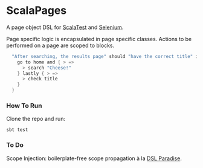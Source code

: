# ScalaPages #

A page object DSL for [ScalaTest](http://www.scalatest.org/) and [Selenium](http://www.scalatest.org/user_guide/using_selenium).

Page specific logic is encapsulated in page specific classes. Actions to be performed on a page are scoped to blocks.

```scala
  "After searching, the results page" should "have the correct title" in {
    go to home and { > =>
      > search "Cheese!"
    } lastly { > =>
      > check title
    }
  } 
```

### How To Run ###

Clone the repo and run:

```
sbt test
```

### To Do ###

Scope Injection: boilerplate-free scope propagation à la [DSL Paradise](https://github.com/dsl-paradise/dsl-paradise).
